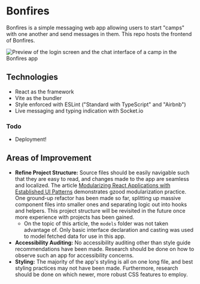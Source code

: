 # Bonfires
Bonfires is a simple messaging web app allowing users to start "camps" with one another and send messages in them. This repo hosts the frontend of Bonfires.

![Preview of the login screen and the chat interface of a camp in the Bonfires app](https://file.garden/ZUwWpIlFyDFIgXaU/bonfires)

## Technologies
- React as the framework
- Vite as the bundler
- Style enforced with ESLint ("Standard with TypeScript" and "Airbnb")
- Live messaging and typing indication with Socket.io

### Todo
- Deployment!

## Areas of Improvement
- **Refine Project Structure:** Source files should be easily navigable such that they are easy to read, and changes made to the app are seamless and localized. The article [Modularizing React Applications with Established UI Patterns](https://martinfowler.com/articles/modularizing-react-apps.html) demonstrates gzood modularization practice. One ground-up refactor has been made so far, splitting up massive component files into smaller ones and separating logic out into hooks and helpers. This project structure will be revisited in the future once more experience with projects has been gained.
  - On the topic of this article, the `models` folder was not taken advantage of. Only basic interface declaration and casting was used to model fetched data for use in this app.
- **Accessibility Auditing:** No accessibility auditing other than style guide recommendations have been made. Research should be done on how to observe such an app for accessibility concerns.
- **Styling:** The majority of the app's styling is all on one long file, and best styling practices may not have been made. Furthermore, research should be done on which newer, more robust CSS features to employ.
